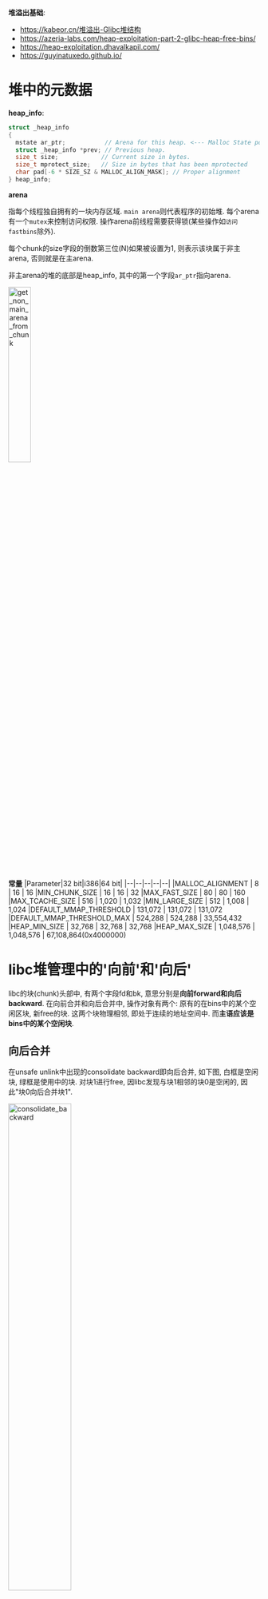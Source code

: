 **堆溢出基础**: 
* https://kabeor.cn/堆溢出-Glibc堆结构
* https://azeria-labs.com/heap-exploitation-part-2-glibc-heap-free-bins/
* https://heap-exploitation.dhavalkapil.com/
* https://guyinatuxedo.github.io/

# 堆中的元数据
**heap_info**: 
```c
struct _heap_info
{
  mstate ar_ptr;           // Arena for this heap. <--- Malloc State pointer
  struct _heap_info *prev; // Previous heap.
  size_t size;            // Current size in bytes.
  size_t mprotect_size;   // Size in bytes that has been mprotected
  char pad[-6 * SIZE_SZ & MALLOC_ALIGN_MASK]; // Proper alignment
} heap_info; 
```

**arena**

指每个线程独自拥有的一块内存区域. `main arena`则代表程序的初始堆. 每个arena有一个`mutex`来控制访问权限. 操作arena前线程需要获得锁(某些操作如`访问fastbins`除外).

每个chunk的size字段的倒数第三位(N)如果被设置为1, 则表示该块属于非主arena, 否则就是在主arena.

非主arena的堆的底部是heap_info, 其中的第一个字段`ar_ptr`指向arena.

<img alt="get_non_main_arena_from_chunk" src="./pic/get_non_main_arena_from_chunk.png" width="30%" height="30%">

**常量**
|Parameter|32 bit|i386|64 bit|
|--|--|--|--|--|
|MALLOC_ALIGNMENT | 8 | 16 | 16
|MIN_CHUNK_SIZE | 16 | 16 | 32
|MAX_FAST_SIZE | 80 | 80 | 160
|MAX_TCACHE_SIZE | 516 | 1,020 | 1,032
|MIN_LARGE_SIZE | 512 | 1,008 | 1,024
|DEFAULT_MMAP_THRESHOLD | 131,072 | 131,072 | 131,072
|DEFAULT_MMAP_THRESHOLD_MAX | 524,288 | 524,288 | 33,554,432
|HEAP_MIN_SIZE | 32,768 | 32,768 | 32,768
|HEAP_MAX_SIZE | 1,048,576 | 1,048,576 | 67,108,864(0x4000000)

# libc堆管理中的'向前'和'向后'
libc的块(chunk)头部中, 有两个字段fd和bk, 意思分别是**向前forward和向后backward**.
在向前合并和向后合并中, 操作对象有两个: 原有的在bins中的某个空闲区块, 新free的块. 这两个块物理相邻, 即处于连续的地址空间中. 而**主语应该是bins中的某个空闲块**.

## 向后合并
在unsafe unlink中出现的consolidate backward即向后合并, 如下图, 白框是空闲块, 绿框是使用中的块. 对块1进行free, 因libc发现与块1相邻的块0是空闲的, 因此"块0向后合并块1". 

<img alt="consolidate_backward" src="./pic/consolidate_backward.jpg" width="50%" height="50%">

## 向前合并
如下图. 对块2进行free, 因libc发现与块2相邻的块3是空闲的, 因此"块3向前合并块2". 

<img alt="consolidate_forward" src="./pic/consolidate_forward.jpg" width="50%" height="50%">

向前合并的逻辑: 要free的块是p, 则检查p的下一块的下一块的size字段的prev_inuse位, 以确认p的下一块是否在使用中.

<img alt="consolidate_forward" src="./pic/src_code_mergeforward1.png" width="50%" height="50%">

# top块
* top块处于高地址. 其有一个size字段, 记录可分配空间的大小, 如果malloc需要更多内存空间时, 该字段会改变.
* 实验中观察到发生malloc时, top块的`地址`也会发生变化. malloc得到的新块是向高地址扩展的, top块的首地址也会向高地址发展.

    <img alt="fastbin.png" src="./pic/topchunk_after_malloc_abstract.jpg" width="30%" height="30%">
    <br>
    <img alt="fastbin.png" src="./pic/topchunk_after_malloc.jpg" width="50%" height="50%">

# fastbinsY数组存储fastbins的规则
https://blog.csdn.net/qq_41453285/article/details/96865321

    每个fast bin链表都是单链表（**使用fd指针**）。因此，fast bin中无论是添加还是移除fast chunk，都是对“链表尾”进行操作，而不会对某个中间的fast chunk进行操作。
    单个fastbin链表中的chunk大小都是相同的，各个fastbin链表中的chunk大小是不同的。
    fastbinY数组中的每个bin链表的排序，是按照链表元素的大小进行排序的。数组的第一个元素的fast bin链表中的每个chunk的大小是32字节的，数组的第二个元素的fast bin链表中的每个chunk的大小是48字节的......每个元素都比前面的fast bin链大16字节，以此类推进行排序。

<img alt="fastbin.png" src="./pic/fastbin.png" width="70%" height="70%">

# bin链出入顺序
| | |
|--|--|
|fast bins| LIFO, 在链表的头部进行增删操作. |
|small bins| FIFO, 头部添加, 尾部删除. |
|large bins| (?) 降序排列, 大块在头, 小块在尾. |

# 保护机制

保护和绕过方法: https://www.cnblogs.com/yidianhan/p/13996928.html

## RELRO
为减少对GOT表的攻击, 程序启动时就解析并绑定了所有动态符号, 并设为只读.
partial RELRO时如下, got表中存在不少'loc_'开头的地址, 指向plt表, 这些函数都是还未被调用的函数, 所以未绑定到实际地址.

<img alt="partial_RELRO.jpg" src="./pic/partial_RELRO.jpg" width="70%" height="70%">

full RELRO时如下, got表中绑定的地址中没有'loc_'开头的地址, 很多都是'unk_'开头的, 指向函数实际地址.

<img alt="full_RELRO.jpg" src="./pic/full_RELRO.jpg" width="70%" height="70%">

# PIE(position-independent executable)
内存地址随机化. 程序在每次加载时都变换加载基址，从而使位于程序本身的gadget也失效.

绕过: https://zhuanlan.zhihu.com/p/78076171

